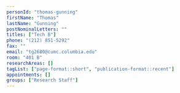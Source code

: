 ```yaml
---
personId: "thomas-gunning"
firstName: "Thomas"
lastName: "Gunning"
postNominalLetters: ""
titles: ["Tech B"]
phone: "(212) 851-5292"
fax: ""
email: "tg2680@cumc.columbia.edu"
room: "401 B"
researchAreas: []
tagList: ["page-format::short", "publication-format::recent"]
appointments: []
groups: ["Research Staff"]
---
```

